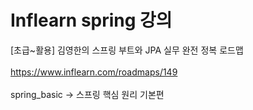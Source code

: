 # Inflearn spring 강의

[초급~활용] 김영한의 스프링 부트와 JPA 실무 완전 정복 로드맵
<br>
</br>
https://www.inflearn.com/roadmaps/149
<br>
</br>
spring_basic -> 스프링 핵심 원리 기본편 
</br>

